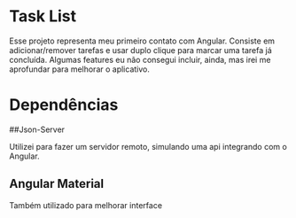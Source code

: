 
# Task List

Esse projeto representa meu primeiro contato com Angular. Consiste em adicionar/remover tarefas e usar duplo clique para marcar uma tarefa já concluída.
Algumas features eu não consegui incluir, ainda, mas irei me aprofundar para melhorar o aplicativo.

# Dependências

##Json-Server

Utilizei para fazer um servidor remoto, simulando uma api integrando com o Angular.

## Angular Material

Também utilizado para melhorar interface


